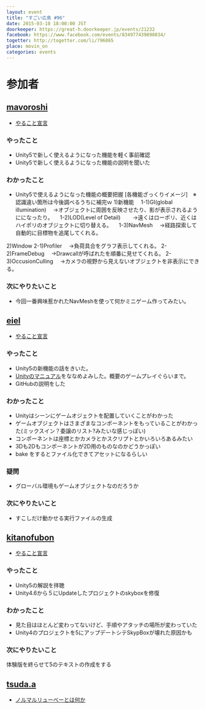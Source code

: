 ```yaml
---
layout: event
title: "すごい広島 #96"
date: 2015-03-18 18:00:00 JST
doorkeeper: https://great-h.doorkeeper.jp/events/21232
facebook: https://www.facebook.com/events/834977439898034/
togetter: http://togetter.com/li/796865
place: movin_on
categories: events
---
```


# 参加者

## [mavoroshi](https://github.com/mavoroshi)

* [やること宣言](https://github.com/great-h/great-h.github.io/issues/1577#issuecomment-82979389)

### やったこと

* Unity5で新しく使えるようになった機能を軽く事前確認
* Unity5で新しく使えるようになった機能の説明を聞いた

### わかったこと

* Unity5で使えるようになった機能の概要把握
 [各機能ざっくりイメージ]　※認識違い箇所は今後調べるうちに補完ｗ
 1)新機能
　1-1)GI(global illumination)
　→オブジェクトに周囲を反映させたり、影が表示されるようにになったり。
　1-2)LOD(Level of Detail)　
　→遠くはローポリ、近くはハイポリのオブジェクトに切り替える。
　1-3)NavMesh
　→経路探索して自動的に目標物を追尾してくれる。

 2)Window
  2-1)Profiler
　→負荷具合をグラフ表示してくれる。
  2-2)FrameDebug
　→Drawcallが呼ばれたを順番に見せてくれる。
  2-3)OccusionCulling
　→カメラの視野から見えないオブジェクトを非表示にできる。

### 次にやりたいこと

* 今回一番興味惹かれたNavMeshを使って何かミニゲーム作ってみたい。

## [eiel](http:/eiel.info)

* [やること宣言](https://github.com/great-h/great-h.github.io/issues/1579)

### やったこと

* Unity5の新機能の話をきいた。
* [Unityのマニュアル](http://docs.unity3d.com/ja/)をななめよみした。概要のゲームプレイぐらいまで。
* GitHubの説明をした

### わかったこと

* Unityはシーンにゲームオジェクトを配置していくことがわかった
* ゲームオブジェクトはさまざまなコンポーネントをもっていることがわかった(ミックスイン？委譲のリスト?みたいな感じっぽい)
* コンポーネントは座標とかカメラとかスクリプトとかいろいろあるみたい
* 3Dも2Dもコンポーネントが2D用のものなのかどうかっぽい
* bake をするとファイル化できてアセットになるらしい

### 疑問

* グローバル環境もゲームオブジェクトなのだろうか

### 次にやりたいこと

* すこしだけ動かせる実行ファイルの生成


## [kitanofubon](https://github.com/kitanofubon)

* [やること宣言](https://github.com/great-h/great-h.github.io/issues/1578)

### やったこと

* Unity5の解説を拝聴
* Unity4.6から５にUpdateしたプロジェクトのskyboxを修復

### わかったこと

* 見た目はほとんど変わってないけど、手順やアタッチの場所が変わっていた
* Unity4のプロジェクトを5にアップデートシテSkypBoxが壊れた原因かも

### 次にやりたいこと

体験版を終らせて5のテキストの作成をする


## [tsuda.a](https://twitter.com/tsuda_ahr)

* [ノルマルリューベーとは何か](http://ooltcloud.expressweb.jp/201503/article_18202402.html)
